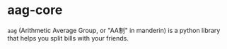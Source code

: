 # aag-core

`aag` (Arithmetic Average Group, or "AA制" in manderin) is a python library that helps you split bills with your friends.
